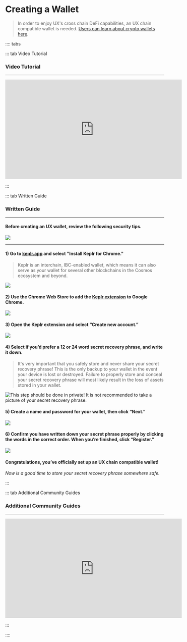 # Creating a Wallet

> In order to enjoy UX's cross chain DeFi capabilities, an UX chain compatible wallet is needed.
> [Users can learn about crypto wallets here](/users/blockchain-basics/what-is-wallet).

:::: tabs

::: tab Video Tutorial

### Video Tutorial

---

<iframe width="560" height="315" src="https://www.youtube.com/embed/41IYlJHU5Ac" title="YouTube video player" frameborder="0" allow="accelerometer; autoplay; clipboard-write; encrypted-media; gyroscope; picture-in-picture" allowfullscreen></iframe>

:::

::: tab Written Guide

### Written Guide

---

#### Before creating an UX wallet, review the following security tips.

![](/bg/creating-umee-wallet-info.png)

---

#### 1) Go to [keplr.app](https://www.keplr.app/) and select "Install Keplr for Chrome."

> Keplr is an interchain, IBC-enabled wallet, which means it can also serve as your wallet for several other blockchains in the Cosmos ecosystem and beyond.

![](/bg/umee-wallet-1.png)

#### 2) Use the Chrome Web Store to add the [Keplr extension](https://chrome.google.com/webstore/detail/keplr/dmkamcknogkgcdfhhbddcghachkejeap/related) to Google Chrome.

![](/bg/umee-wallet-2.png)

#### 3) Open the Keplr extension and select “Create new account.”

![](/bg/umee-wallet-3.png)

#### 4) Select if you’d prefer a 12 or 24 word secret recovery phrase, and write it down.

> It's very important that you safely store and never share your secret recovery phrase! This is the only backup to your wallet in the event your device is lost or destroyed. Failure to properly store and conceal your secret recovery phrase will most likely result in the loss of assets stored in your wallet.

![This step should be done in private! It is not recommended to take a picture of your secret recovery phrase.](/bg/umee-wallet-4.png)

#### 5) Create a name and password for your wallet, then click “Next.”

![](/bg/umee-wallet-5.png)

#### 6) Confirm you have written down your secret phrase properly by clicking the words in the correct order. When you’re finished, click “Register.”

![](/bg/umee-wallet-6.png)

#### Congratulations, you’ve officially set up an UX chain compatible wallet!

_Now is a good time to store your secret recovery phrase somewhere safe._

:::

::: tab Additional Community Guides

### Additional Community Guides

---

<iframe width="560" height="315" src="https://www.youtube.com/embed/9TaHujmCVMU" title="YouTube video player" frameborder="0" allow="accelerometer; autoplay; clipboard-write; encrypted-media; gyroscope; picture-in-picture" allowfullscreen></iframe>

:::

::::

